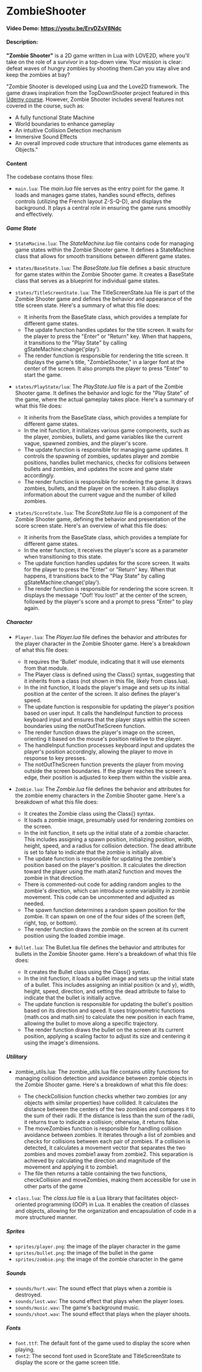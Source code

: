 # ZombieShooter
#### Video Demo: https://youtu.be/ErvDZsV8Ndc
#### Description:
**"Zombie Shooter"** is a 2D game written in Lua with LOVE2D, where you'll take on the role of a survivor in a top-down view. Your mission is clear: defeat waves of hungry zombies by shooting them.Can you stay alive and keep the zombies at bay? 

"Zombie Shooter is developed using Lua and the Love2D framework. The game draws inspiration from the TopDownShooter project featured in this [Udemy course](https://www.udemy.com/course/lua-love/). However, Zombie Shooter includes several features not covered in the course, such as:

- A fully functional State Machine
- World boundaries to enhance gameplay
- An intuitive Collision Detection mechanism
- Immersive Sound Effects
- An overall improved code structure that introduces game elements as Objects."

#### Content
The codebase contains those files:
 - ```main.lua```: The *main.lua* file serves as the entry point for the game. It loads and manages game states, handles sound effects, defines controls (utilizing the French layout Z-S-Q-D), and displays the background. It plays a central role in ensuring the game runs smoothly and effectively.

##### Game State
 - `StateMacine.lua`: The *StateMachine.lua* file contains code for managing game states within the Zombie Shooter game. It defines a StateMachine class that allows for smooth transitions between different game states.
 - `states/BaseState.lua`: The *BaseState.lua* file defines a basic structure for game states within the Zombie Shooter game. It creates a BaseState class that serves as a blueprint for individual game states.

- `states/TitleScreenState.lua`: The TitleScreenState.lua file is part of the Zombie Shooter game and defines the behavior and appearance of the title screen state. Here's a summary of what this file does:
  - It inherits from the BaseState class, which provides a template for different game states.
  - The update function handles updates for the title screen. It waits for the player to press the "Enter" or "Return" key. When that happens, it transitions to the "Play State" by calling gStateMachine:change('play').
  - The render function is responsible for rendering the title screen. It displays the game's title, "ZombieShooter," in a larger font at the center of the screen. It also prompts the player to press "Enter" to start the game.


 - `states/PlayState/lua`: The *PlayState.lua* file is a part of the Zombie Shooter game. It defines the behavior and logic for the "Play State" of the game, where the actual gameplay takes place. Here's a summary of what this file does:
   - It inherits from the BaseState class, which provides a template for different game states.
   - In the init function, it initializes various game components, such as the player, zombies, bullets, and game variables like the current vague, spawned zombies, and the player's score.
   - The update function is responsible for managing game updates. It controls the spawning of zombies, updates player and zombie positions, handles bullet mechanics, checks for collisions between bullets and zombies, and updates the score and game state accordingly.
   - The render function is responsible for rendering the game. It draws zombies, bullets, and the player on the screen. It also displays information about the current vague and the number of killed zombies.

- `states/ScoreState.lua`: The *ScoreState.lua* file is a component of the Zombie Shooter game, defining the behavior and presentation of the score screen state. Here's an overview of what this file does:
  - It inherits from the BaseState class, which provides a template for different game states.
  - In the enter function, it receives the player's score as a parameter when transitioning to this state.
  - The update function handles updates for the score screen. It waits for the player to press the "Enter" or "Return" key. When that happens, it transitions back to the "Play State" by calling gStateMachine:change('play').
  - The render function is responsible for rendering the score screen. It displays the message "Oof! You lost!" at the center of the screen, followed by the player's score and a prompt to press "Enter" to play again.

##### Character

- `Player.lua`: The *Player.lua* file defines the behavior and attributes for the player character in the Zombie Shooter game. Here's a breakdown of what this file does:
  - It requires the 'Bullet' module, indicating that it will use elements from that module.
  - The Player class is defined using the Class{} syntax, suggesting that it inherits from a class (not shown in this file, likely from class.lua).
  - In the init function, it loads the player's image and sets up its initial position at the center of the screen. It also defines the player's speed.
  - The update function is responsible for updating the player's position based on user input. It calls the handleInput function to process keyboard input and ensures that the player stays within the screen boundaries using the notOutTheScreen function.
  - The render function draws the player's image on the screen, orienting it based on the mouse's position relative to the player.
  - The handleInput function processes keyboard input and updates the player's position accordingly, allowing the player to move in response to key presses.
  - The notOutTheScreen function prevents the player from moving outside the screen boundaries. If the player reaches the screen's edge, their position is adjusted to keep them within the visible area.

- `Zombie.lua`: The *Zombie.lua* file defines the behavior and attributes for the zombie enemy characters in the Zombie Shooter game. Here's a breakdown of what this file does:
  - It creates the Zombie class using the Class{} syntax.
  - It loads a zombie image, presumably used for rendering zombies on the screen.
  - In the init function, it sets up the initial state of a zombie character. This includes assigning a spawn position, initializing position, width, height, speed, and a radius for collision detection. The dead attribute is set to false to indicate that the zombie is initially alive.
  - The update function is responsible for updating the zombie's position based on the player's position. It calculates the direction toward the player using the math.atan2 function and moves the zombie in that direction.
  - There is commented-out code for adding random angles to the zombie's direction, which can introduce some variability in zombie movement. This code can be uncommented and adjusted as needed.
  - The spawn function determines a random spawn position for the zombie. It can spawn on one of the four sides of the screen (left, right, top, or bottom).
  - The render function draws the zombie on the screen at its current position using the loaded zombie image.

- `Bullet.lua`: The Bullet.lua file defines the behavior and attributes for bullets in the Zombie Shooter game. Here's a breakdown of what this file does:
  - It creates the Bullet class using the Class{} syntax.
  - In the init function, it loads a bullet image and sets up the initial state of a bullet. This includes assigning an initial position (x and y), width, height, speed, direction, and setting the dead attribute to false to indicate that the bullet is initially active.
  - The update function is responsible for updating the bullet's position based on its direction and speed. It uses trigonometric functions (math.cos and math.sin) to calculate the new position in each frame, allowing the bullet to move along a specific trajectory.
  - The render function draws the bullet on the screen at its current position, applying a scaling factor to adjust its size and centering it using the image's dimensions.

##### Utilitary 

- zombie_utils.lua: The zombie_utils.lua file contains utility functions for managing collision detection and avoidance between zombie objects in the Zombie Shooter game. Here's a breakdown of what this file does:
  - The checkCollision function checks whether two zombies (or any objects with similar properties) have collided. It calculates the distance between the centers of the two zombies and compares it to the sum of their radii. If the distance is less than the sum of the radii, it returns true to indicate a collision; otherwise, it returns false.
  - The moveZombies function is responsible for handling collision avoidance between zombies. It iterates through a list of zombies and checks for collisions between each pair of zombies. If a collision is detected, it calculates a movement vector that separates the two zombies and moves zombie1 away from zombie2. This separation is achieved by calculating the direction and magnitude of the movement and applying it to zombie1.
  - The file then returns a table containing the two functions, checkCollision and moveZombies, making them accessible for use in other parts of the game

- `class.lua`: The *class.lua* file is a Lua library that facilitates object-oriented programming (OOP) in Lua. It enables the creation of classes and objects, allowing for the organization and encapsulation of code in a more structured manner.

##### Sprites

- `sprites/player.png`: the image of the player character in the game
- `sprites/bullet.png`: the image of the bullet in the game
- `sprites/zombie.png`: the image of the zombie character in the game

##### Sounds
- `sounds/hurt.wav`: The sound effect that plays when a zombie is destroyed.
- `sounds/lost.wav`: The sound effect that plays when the player loses.
- `sounds/music.wav`: The game's background music.
- `sounds/shoot.wav`: The sound effect that plays when the player shoots.

##### Fonts
- `font.ttf`: The default font of the game used to display the score when playing.
- `font2`: The second font used in ScoreState and TitleScreenState to display the score or the game screen title.
